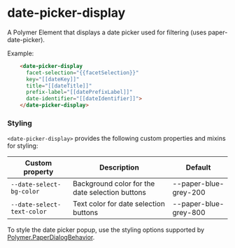 # date-picker-display

A Polymer Element that displays a date picker used for filtering (uses paper-date-picker).

Example:
```html
    <date-picker-display
      facet-selection="{{facetSelection}}"
      key="[[dateKey]]"
      title="[[dateTitle]]"
      prefix-label="[[datePrefixLabel]]"
      date-identifier="[[dateIdentifier]]">
    </date-picker-display>
```

### Styling

`<date-picker-display>` provides the following custom properties and mixins for styling:

Custom property | Description | Default
----------------|-------------|----------
`--date-select-bg-color` | Background color for the date selection buttons | --paper-blue-grey-200
`--date-select-text-color` | Text color for date selection buttons | --paper-blue-grey-800

To style the date picker popup, use the styling options supported by [Polymer.PaperDialogBehavior](https://github.com/PolymerElements/paper-dialog-behavior/).